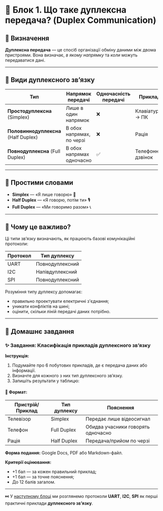 # 🧩 Блок 1. Що таке дуплексна передача? (Duplex Communication)

## 📘 Визначення

**Дуплексна передача** — це спосіб організації обміну даними між двома пристроями. Вона визначає, _в якому напрямку_ та _коли_ можуть передаватися дані.

---

## 🔄 Види дуплексного зв’язку

| Тип                            | Напрямок передачі               | Одночасність передачі | Приклад                |
|--------------------------------|----------------------------------|------------------------|------------------------|
| **Простодуплексна** (Simplex)  | Лише в один напрямок            | ❌                     | Клавіатура → ПК        |
| **Половиннодуплексна** (Half Duplex) | В обох напрямах, по черзі       | ❌                     | Рація                  |
| **Повнодуплексна** (Full Duplex) | В обох напрямах одночасно        | ✅                     | Телефонний дзвінок     |

---

## 💬 Простими словами

- **Simplex** — «Я лише говорю» 📢
- **Half Duplex** — «Я говорю, потім ти» 🎙️
- **Full Duplex** — «Ми говоримо разом» 📞

---

## 📌 Чому це важливо?

Ці типи зв’язку визначають, як працюють базові комунікаційні протоколи:

| Протокол | Тип дуплексу      |
|----------|-------------------|
| UART     | Повнодуплексний   |
| I2C      | Напівдуплексний   |
| SPI      | Повнодуплексний   |

Розуміння типу дуплексу допомагає:
- правильно проектувати електричні з'єднання;
- уникати конфліктів на шині;
- оцінити, скільки ліній передачі даних потрібно.

---

## 📝 Домашнє завдання

### ✨ Завдання: Класифікація прикладів дуплексного зв’язку

**Інструкція:**
1. Подумайте про 6 побутових прикладів, де є передача даних або інформації.
2. Визначте для кожного з них тип дуплексного зв’язку.
3. Запишіть результати у таблицю:

#### 📄 Формат:

| Пристрій/Приклад         | Тип дуплексу        | Пояснення                          |
|--------------------------|---------------------|------------------------------------|
| Телевізор                | Simplex             | Передає лише відеосигнал           |
| Телефон                  | Full Duplex         | Обидва учасники говорять одночасно |
| Рація                    | Half Duplex         | Передача/прийом по черзі           |

**Форма подання:** Google Docs, PDF або Markdown-файл.

**Критерії оцінювання:**
- +1 бал — за кожен правильний приклад;
- +1 бал — за точне пояснення;
- До 12 балів загалом.

---

⏭️ У [наступному блоці](COMMUNICATION_PROTOCOLS.md) ми розглянемо протоколи **UART**, **I2C**, **SPI** як перші практичні приклади **дуплексного зв’язку**.

